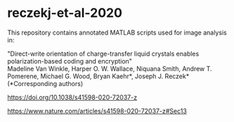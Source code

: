 # reczekj-et-al-2020

This repository contains annotated MATLAB scripts used for image analysis in:

"Direct-write orientation of charge-transfer liquid crystals enables polarization-based coding and encryption"  
Madeline Van Winkle, Harper O. W. Wallace, Niquana Smith, Andrew T. Pomerene, Michael G. Wood, Bryan Kaehr*, Joseph J. Reczek*  
(\*Corresponding authors)  

https://doi.org/10.1038/s41598-020-72037-z

https://www.nature.com/articles/s41598-020-72037-z#Sec13
